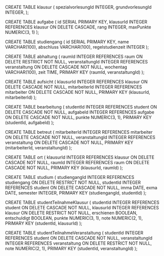 CREATE TABLE klausur
(
    spezialvorlesungId INTEGER,
    grundvorlesungId   INTEGER,
);

CREATE TABLE aufgabe
(
    id        SERIAL PRIMARY KEY,
    klausurId INTEGER REFERENCES klausur ON DELETE CASCADE,
    rang      INTEGER,
    maxPunkte NUMERIC(3, 1)
);

CREATE TABLE studiengang
(
    id               SERIAL PRIMARY KEY,
    name             VARCHAR(100),
    abschluss        VARCHAR(100),
    regelstudienzeit INTEGER
);

CREATE TABLE abhaltung
(
    raumId          INTEGER REFERENCES raum ON DELETE RESTRICT         NOT NULL,
    veranstaltungId INTEGER REFERENCES veranstaltung ON DELETE CASCADE NOT NULL,
    wochentag       VARCHAR(100),
    zeit            TIME,
    PRIMARY KEY (raumId, veranstaltungId)
);

CREATE TABLE aufsicht
(
    klausurId     INTEGER REFERENCES klausur ON DELETE CASCADE     NOT NULL,
    mitarbeiterId INTEGER REFERENCES mitarbeiter ON DELETE CASCADE NOT NULL,
    PRIMARY KEY (klausurId, mitarbeiterId)
);

CREATE TABLE bearbeitung
(
    studentId INTEGER REFERENCES student ON DELETE CASCADE NOT NULL,
    aufgabeId INTEGER REFERENCES aufgabe ON DELETE CASCADE NOT NULL,
    punkte    NUMERIC(3, 1),
    PRIMARY KEY (studentId, aufgabeId)
);

CREATE TABLE betreut
(
    mitarbeiterId   INTEGER REFERENCES mitarbeiter ON DELETE CASCADE   NOT NULL,
    veranstaltungId INTEGER REFERENCES veranstaltung ON DELETE CASCADE NOT NULL,
    PRIMARY KEY (mitarbeiterId, veranstaltungId)
);

CREATE TABLE ort
(
    klausurId INTEGER REFERENCES klausur ON DELETE CASCADE NOT NULL,
    raumId    INTEGER REFERENCES raum ON DELETE CASCADE    NOT NULL,
    PRIMARY KEY (klausurId, raumId)
);

CREATE TABLE studium
(
    studiengangId INTEGER REFERENCES studiengang ON DELETE RESTRICT NOT NULL,
    studentId     INTEGER REFERENCES student ON DELETE CASCADE      NOT NULL,
    imma          DATE,
    exma          DATE,
    semester      INTEGER,
    PRIMARY KEY (studiengangId, studentId)
);

CREATE TABLE studentTeilnahmeKlausur
(
    studentId    INTEGER REFERENCES student ON DELETE CASCADE  NOT NULL,
    klausurId    INTEGER REFERENCES klausur ON DELETE RESTRICT NOT NULL,
    erschienen   BOOLEAN,
    entschuldigt BOOLEAN,
    punkte       NUMERIC(3, 1),
    note         NUMERIC(2, 1),
    PRIMARY KEY (studentId, klausurId)
);

CREATE TABLE studentTeilnahmeVeranstaltung
(
    studentId       INTEGER REFERENCES student ON DELETE CASCADE        NOT NULL,
    veranstaltungId INTEGER REFERENCES veranstaltung ON DELETE RESTRICT NOT NULL,
    note            NUMERIC(2, 1),
    PRIMARY KEY (studentId, veranstaltungId)
);